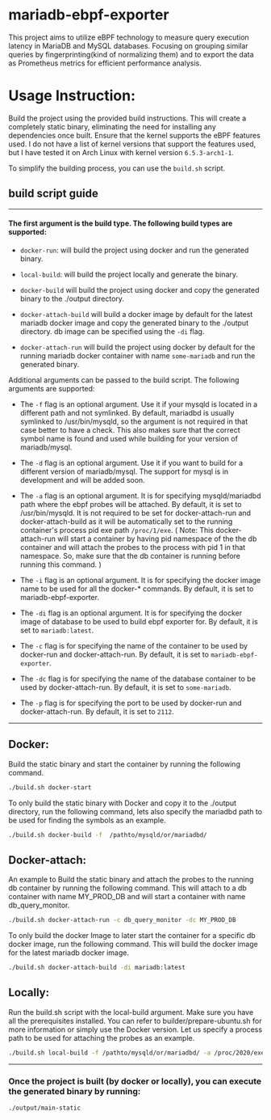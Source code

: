 # mariadb-ebpf-exporter

This project aims to utilize eBPF technology to measure query execution latency in MariaDB and MySQL databases. Focusing on grouping similar queries by fingerprinting(kind of normalizing them) and to export the data as Prometheus metrics for efficient performance analysis.

# Usage Instruction:

Build the project using the provided build instructions. This will create a completely static binary, eliminating the need for installing any dependencies once built. Ensure that the kernel supports the eBPF features used. I do not have a list of kernel versions that support the features used, but I have tested it on Arch Linux with kernel version `6.5.3-arch1-1`.

To simplify the building process, you can use the `build.sh` script.

## build script guide 
-----------------

#### The first argument is the build type. The following build types are supported:

- `docker-run`: will build the project using docker and run the generated binary.

- `local-build`: will build the project locally and generate the binary.

- `docker-build` will build the project using docker and copy the generated binary to the ./output directory.

- `docker-attach-build` will build a docker image by default for the latest mariadb docker image and copy the generated binary to the ./output directory. db image can be specified using the `-di` flag.

- `docker-attach-run` will build the project using docker by default for the running mariadb docker container with name `some-mariadb` and run the generated binary.

Additional arguments can be passed to the build script. The following arguments are supported:

- The `-f` flag is an optional argument. Use it if your mysqld is located in a different path and not symlinked. By default, mariadbd is usually symlinked to /usr/bin/mysqld, so the argument is not required in that case better to have a check. This also makes sure that the correct symbol name is found and used while building for your version of mariadb/mysql.


- The `-d` flag is an optional argument. Use it if you want to build for a different version of mariadb/mysql. The support for mysql is in development and will be added soon.

- The `-a` flag is an optional argument. It is for specifying mysqld/mariadbd path where the ebpf probes will be attached. By default, it is set to /usr/bin/mysqld. It is not required to be set for docker-attach-run and docker-attach-build as it will be automatically set to the running container's process pid exe path `/proc/1/exe`. ( Note: This docker-attach-run will start a container by having pid namespace of the the db container and will attach the probes to the process with pid 1 in that namespace. So, make sure that the db container is running before running this command. )

- The `-i` flag is an optional argument. It is for specifying the docker image name to be used for all the docker-* commands. By default, it is set to mariadb-ebpf-exporter.

- The `-di` flag is an optional argument. It is for specifying the docker image of database to be used to build ebpf exporter for. By default, it is set to `mariadb:latest`.

- The `-c` flag is for specifying the name of the container to be used by docker-run and docker-attach-run. By default, it is set to `mariadb-ebpf-exporter`. 

- The `-dc` flag is for specifying the name of the database container to be used by docker-attach-run. By default, it is set to `some-mariadb`.

- The `-p` flag is for specifying the port to be used by docker-run and docker-attach-run. By default, it is set to `2112`.

-------------------

## Docker:

Build the static binary and start the container by running the following command.

```sh
./build.sh docker-start
```

To only build the static binary with Docker and copy it to the ./output directory, run the following command, lets also specify the mariadbd path to be used for finding the symbols as an example.

```sh
./build.sh docker-build -f  /pathto/mysqld/or/mariadbd/
```

## Docker-attach:
An example to Build the static binary and attach the probes to the running db container by running the following command. This will attach to a db container with name MY_PROD_DB and will start a container with name db_query_monitor. 

```sh
./build.sh docker-attach-run -c db_query_monitor -dc MY_PROD_DB
```

To only build the docker Image to later start the container for a specific db docker image, run the following command. This will build the docker image for the latest mariadb docker image.

```sh
./build.sh docker-attach-build -di mariadb:latest
```

## Locally:

Run the build.sh script with the local-build argument. Make sure you have all the prerequisites installed. You can refer to builder/prepare-ubuntu.sh for more information or simply use the Docker version. Let us specify a process path to be used for attaching the probes as an example.

```sh
./build.sh local-build -f /pathto/mysqld/or/mariadbd/ -a /proc/2020/exe
```

-----------------

### Once the project is built (by docker or locally), you can execute the generated binary by running:

```sh
./output/main-static
```